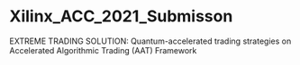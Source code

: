 # Xilinx_ACC_2021_Submisson
EXTREME TRADING SOLUTION: Quantum-accelerated trading strategies on Accelerated Algorithmic Trading (AAT) Framework
